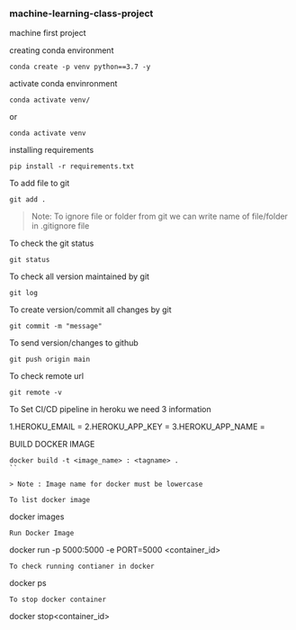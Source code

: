 ### machine-learning-class-project
machine first project


creating conda environment
```
conda create -p venv python==3.7 -y

```

activate conda envinronment

```
conda activate venv/
```

or 

```
conda activate venv
```

installing requirements
```
pip install -r requirements.txt
```

To add file to git
```
git add .
```

> Note: To ignore file or folder from git  we can write name of file/folder in .gitignore file

To check the git status

```
git status
```
To check all version maintained by git
```
git log
```
To create version/commit all changes by git 
```
git commit -m "message"
```
To send version/changes to github
```
git push origin main
```
To check remote url
```
git remote -v
```
To Set CI/CD pipeline in heroku we need 3 information

1.HEROKU_EMAIL = 
2.HEROKU_APP_KEY = 
3.HEROKU_APP_NAME = 

BUILD DOCKER IMAGE

```
docker build -t <image_name> : <tagname> .
``

> Note : Image name for docker must be lowercase

To list docker image
```
docker images  
```
Run Docker Image
```
docker run -p 5000:5000 -e PORT=5000 <container_id>
```
To check running contianer in docker 
```
docker ps
```
To stop docker container
```
docker stop<container_id>
```

